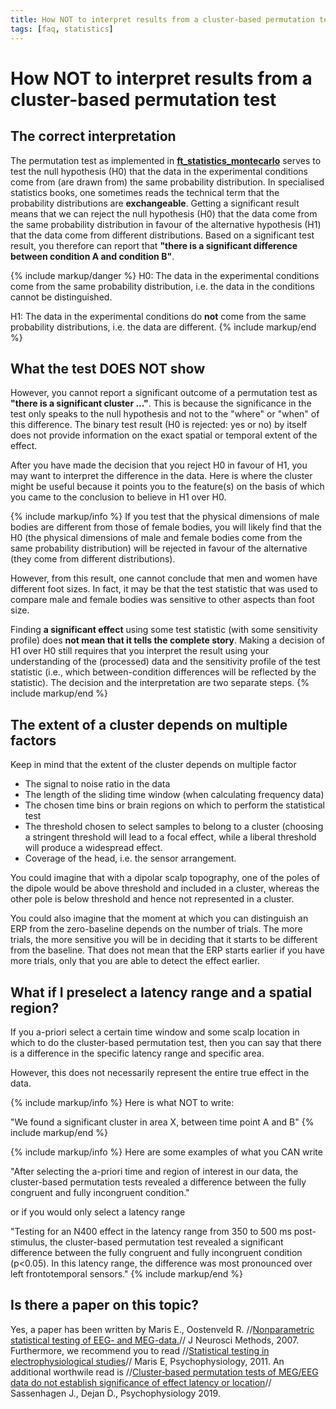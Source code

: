 ```yaml
---
title: How NOT to interpret results from a cluster-based permutation test
tags: [faq, statistics]
---
```


# How NOT to interpret results from a cluster-based permutation test

## The correct interpretation

The permutation test as implemented in **[ft_statistics_montecarlo](/reference/ft_statistics_montecarlo)** serves to test the null hypothesis (H0) that the data in the experimental conditions come from (are drawn from) the same probability distribution. In specialised statistics books, one sometimes reads the technical term that the probability distributions are **exchangeable**. Getting a significant result means that we can reject the null hypothesis (H0) that the data come from the same probability distribution in favour of the alternative hypothesis (H1) that the data come from different distributions. Based on a significant test result, you therefore can report that **"there is a significant difference between condition A and condition B"**.

{% include markup/danger %}
H0: The data in the experimental conditions come from the same probability distribution, i.e. the data in the conditions cannot be distinguished.

H1: The data in the experimental conditions do **not** come from the same probability distributions, i.e. the data are different.
{% include markup/end %}

## What the test DOES NOT show

However, you cannot report a significant outcome of a permutation test as **"there is a significant cluster ..."**. This is because the significance in the test only speaks to the null hypothesis and not to the "where" or "when" of this difference. The binary test result (H0 is rejected: yes or no) by itself does not provide information on the exact spatial or temporal extent of the effect.

After you have made the decision that you reject H0 in favour of H1, you may want to interpret the difference in the data. Here is where the cluster might be useful because it points you to the feature(s) on the basis of which you came to the conclusion to believe in H1 over H0.

{% include markup/info %}
If you test that the physical dimensions of male bodies are different from those of female bodies, you will likely find that the H0 (the physical dimensions of male and female bodies come from the same probability distribution) will be rejected in favour of the alternative (they come from different distributions).

However, from this result, one cannot conclude that men and women have different foot sizes. In fact, it may be that the test statistic that was used to compare male and female bodies was sensitive to other aspects than foot size.

Finding **a significant effect** using some test statistic (with some sensitivity profile) does **not mean that it tells the complete story**. Making a decision of H1 over H0 still requires that you interpret the result using your understanding of the (processed) data and the sensitivity profile of the test statistic (i.e., which between-condition differences will be reflected by the statistic). The decision and the interpretation are two separate steps.
{% include markup/end %}

## The extent of a cluster depends on multiple factors

Keep in mind that the extent of the cluster depends on multiple factor

- The signal to noise ratio in the data
- The length of the sliding time window (when calculating frequency data)
- The chosen time bins or brain regions on which to perform the statistical test
- The threshold chosen to select samples to belong to a cluster (choosing a stringent threshold will lead to a focal effect, while a liberal threshold will produce a widespread effect.
- Coverage of the head, i.e. the sensor arrangement.

You could imagine that with a dipolar scalp topography, one of the poles of the dipole would be above threshold and included in a cluster, whereas the other pole is below threshold and hence not represented in a cluster.

You could also imagine that the moment at which you can distinguish an ERP from the zero-baseline depends on the number of trials. The more trials, the more sensitive you will be in deciding that it starts to be different from the baseline. That does not mean that the ERP starts earlier if you have more trials, only that you are able to detect the effect earlier.

## What if I preselect a latency range and a spatial region?

If you a-priori select a certain time window and some scalp location in which to do the cluster-based permutation test, then you can say that there is a difference in the specific latency range and specific area.

However, this does not necessarily represent the entire true effect in the data.

{% include markup/info %}
Here is what NOT to write:

"We found a significant cluster in area X, between time point A and B"
{% include markup/end %}

{% include markup/info %}
Here are some examples of what you CAN write

"After selecting the a-priori time and region of interest in our data, the cluster-based permutation tests revealed a difference between the fully congruent and fully incongruent condition."

or if you would only select a latency range

"Testing for an N400 effect in the latency range from 350 to 500 ms post-stimulus, the cluster-based permutation test revealed a significant difference between the fully congruent and fully incongruent condition (p<0.05). In this latency range, the difference was most pronounced over left frontotemporal sensors."
{% include markup/end %}

## Is there a paper on this topic?

Yes, a paper has been written by Maris E., Oostenveld R. //[Nonparametric statistical testing of EEG- and MEG-data.](http://www.ncbi.nlm.nih.gov/pubmed/17517438)// J Neurosci Methods, 2007. Furthermore, we recommend you to read //[Statistical testing in electrophysiological studies](http://www.ncbi.nlm.nih.gov/pubmed/22176204)// Maris E, Psychophysiology, 2011. An additional worthwile read is //[Cluster‐based permutation tests of MEG/EEG data do not establish significance of effect latency or location](https://doi.org/10.1111/psyp.13335)// Sassenhagen J., Dejan D., Psychophysiology 2019.

